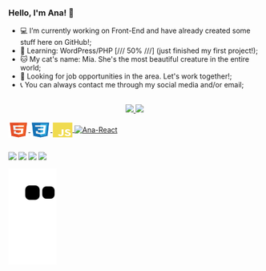 ### Hello, I'm Ana! 👋

- 💻 I’m currently working on Front-End and have already created some stuff here on GitHub!;
- 📝 Learning: WordPress/PHP [/// 50% ///] (just finished my first project!);
- 🐱 My cat's name: Mia. She's the most beautiful creature in the entire world;
- 🙌 Looking for job opportunities in the area. Let's work together!;
- 📞 You can always contact me through my social media and/or email;

##

<div align="center">
  <a href="https://github.com/anasander">
  <img height="180em" src="https://github-readme-stats.vercel.app/api?username=anasander&show_icons=true&theme=tokyonight&include_all_commits=true&count_private=true"/>
  <img height="180em" src="https://github-readme-stats.vercel.app/api/top-langs/?username=anasander&layout=compact&langs_count=7&theme=tokyonight"/>
</div>

<div style="display: inline_block"><br>
  <img align="center" alt="Ana-HTML" height="30" width="40" src="https://raw.githubusercontent.com/devicons/devicon/master/icons/html5/html5-original.svg">
  <img align="center" alt="Ana-CSS" height="30" width="40" src="https://raw.githubusercontent.com/devicons/devicon/master/icons/css3/css3-original.svg">
  <img align="center" alt="Ana-JS" height="30" width="40" src="https://raw.githubusercontent.com/devicons/devicon/master/icons/javascript/javascript-plain.svg">
  <img align="center" alt="Ana-React" height="30" width="40" src="https://cdn.jsdelivr.net/gh/devicons/devicon/icons/react/react-original.svg" />
</div>

##
<div>
<a href="https://www.linkedin.com/in/ana-gabriela-sander-morais-ivatio-b2302019b" target="_blank"><img src="https://img.shields.io/badge/-LinkedIn-%230077B5?style=for-the-badge&logo=linkedin&logoColor=white" target="_blank"></a>
<a href = "mailto:anagsander@gmail.com"><img src="https://img.shields.io/badge/-Gmail-%23333?style=for-the-badge&logo=gmail&logoColor=white" target="_blank"></a>
<a href="https://twitter.com/LadySander" target="_blank"><img src="https://img.shields.io/badge/Twitter-1DA1F2?style=for-the-badge&logo=twitter&logoColor=white" target="_blank"></a>
<a href="https://instagram.com/anasander" target="_blank"><img src="https://img.shields.io/badge/-Instagram-%23E4405F?style=for-the-badge&logo=instagram&logoColor=white" target="_blank"></a>

![Snake animation](https://github.com/anasander/anasander/blob/output/github-contribution-grid-snake.svg)

</div>
